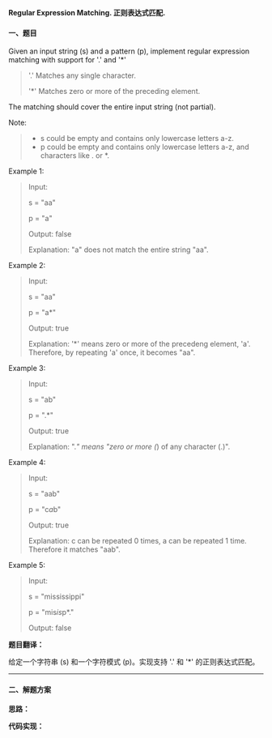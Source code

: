 **Regular Expression Matching. 正则表达式匹配.**

#### 一、题目

Given an input string (s) and a pattern (p), implement regular expression matching with support for '.' and '*'

> '.' Matches any single character.
>
> '*' Matches zero or more of the preceding element.

The matching should cover the entire input string (not partial).

Note:

>- s could be empty and contains only lowercase letters a-z.
>- p could be empty and contains only lowercase letters a-z, and characters like . or *.

Example 1:
> Input:
>
> s = "aa"
>
> p = "a"
>
> Output: false
>
> Explanation: "a" does not match the entire string "aa".

Example 2:
> Input:
>
> s = "aa"
>
> p = "a*"
>
> Output: true
>
>Explanation: '*' means zero or more of the precedeng element, 'a'. Therefore, by repeating 'a' once, it becomes "aa".

Example 3:
> Input:
>
> s = "ab"
>
> p = ".*"
>
> Output: true
>
> Explanation: ".*" means "zero or more (*) of any character (.)".

Example 4:
> Input:
>
> s = "aab"
>
> p = "c*a*b"
>
> Output: true
>
> Explanation: c can be repeated 0 times, a can be repeated 1 time. Therefore it matches "aab".

Example 5:
> Input:
>
> s = "mississippi"
>
> p = "mis*is*p*."
>
> Output: false


**题目翻译：**

给定一个字符串 (s) 和一个字符模式 (p)。实现支持 '.' 和 '*' 的正则表达式匹配。

---

#### 二、解题方案

**思路：**


**代码实现：**

```

```
